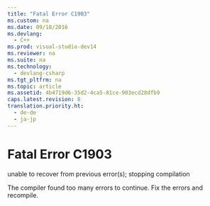 ```yaml
---
title: "Fatal Error C1903"
ms.custom: na
ms.date: 09/18/2016
ms.devlang: 
  - C++
ms.prod: visual-studio-dev14
ms.reviewer: na
ms.suite: na
ms.technology: 
  - devlang-csharp
ms.tgt_pltfrm: na
ms.topic: article
ms.assetid: 4b4719d6-35d2-4ca5-81ce-903ecd28dfb9
caps.latest.revision: 8
translation.priority.ht: 
  - de-de
  - ja-jp
---
```

# Fatal Error C1903
unable to recover from previous error(s); stopping compilation  
  
 The compiler found too many errors to continue. Fix the errors and recompile.